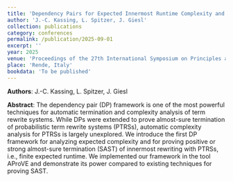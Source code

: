 ```yaml
---
title: 'Dependency Pairs for Expected Innermost Runtime Complexity and Strong Almost-Sure Termination of Probabilistic Term Rewriting'
author: 'J.-C. Kassing, L. Spitzer, J. Giesl'
collection: publications
category: conferences
permalink: /publication/2025-09-01
excerpt: ''
year: 2025
venue: 'Proceedings of the 27th International Symposium on Principles and Practice of Declarative Programming (PPDP 2025)'
place: 'Rende, Italy'
bookdata: 'To be published'
---
```


**Authors**: J.-C. Kassing, L. Spitzer, J. Giesl

**Abstract**:
The dependency pair (DP) framework is one of the most powerful techniques for automatic termination and complexity analysis of term rewrite systems. While DPs were extended to prove almost-sure termination of probabilistic term rewrite systems (PTRSs), automatic complexity analysis for PTRSs is largely unexplored. We introduce the first DP framework for analyzing expected complexity and for proving positive or strong almost-sure termination (SAST) of innermost rewriting with PTRSs, i.e., finite expected runtime. We implemented our framework in the tool AProVE and demonstrate its power compared to existing techniques for proving SAST.